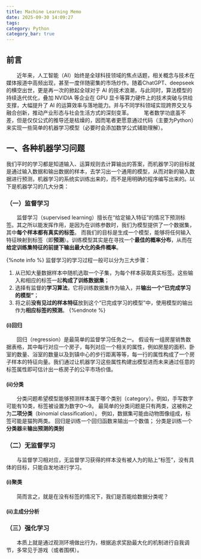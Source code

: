 ```yaml
---
title: Machine Learning Memo
date: 2025-09-30 14:09:27
tags:
category: Python
category_bar: true
---
```



## 前言
&emsp;&emsp;近年来，人工智能（AI）始终是全球科技领域的焦点话题，相关概念与技术在媒体报道中高频出现，甚至一度伴随密集的市场炒作。随着ChatGPT、deepseek的横空出世，更是再一次的掀起全球对于 AI 的技术浪潮，与此同时，算法模型的持续迭代优化，叠加 NVIDIA 等企业在 GPU 显卡等算力硬件上的技术突破与供给支撑，大幅提升了 AI 的运算效率与落地能力。并与不同学科领域实现跨界交叉与融合创新，推动产业形态与社会生活方式的深刻变革。 
&emsp;&emsp;笔者数学功底虽不差，但是仅仅公式的推导还是枯燥的，因而笔者更愿意通过代码（主要为Python）来实现一些简单的机器学习模型（必要时会添加数学公式辅助理解）。

## 一、各种机器学习问题
我们平时的学习都是知道输入、运算规则去计算输出的答案，而机器学习的目标就是通过输入数据和输出数据的样本，去学习出一个通用的模型，从而对新的输入数据进行预测，机器学习的系统实训练出来的，而不是用明确的程序编写出来的。以下是机器学习的几大分类：
### （一）监督学习
&emsp;&emsp;监督学习（supervised learning）擅长在“给定输入特征”的情况下预测标签。其之所以能发挥作用，是因为在训练参数时，我们为模型提供了一个数据集，其中**每个样本都有真实的标签**。 而我们的目标是生成一个模型，能够将任何输入特征映射到标签（即**预测**）。训练模型其实是在寻找一个**最佳的概率分布**，从而在**给定训练集特征的前提下输出最大化的条件概率**。

{%note info %}
监督学习的学习过程一般可以分为三大步骤：
1. 从已知大量数据样本中随机选取一个子集，为每个样本获取真实标签。这些输入和相应的标签一起**构成了训练数据集**；
2. 选择有监督的**学习算法**，它将训练数据集作为输入，并**输出一个“已完成学习的模型”**；
3. 将之前**没有见过的样本特征**放到这个“已完成学习的模型”中，使用模型的输出作为**相应标签的预测**。
{%endnote %}

#### (i)回归
&emsp;&emsp;回归（regression）是最简单的监督学习任务之一。 假设有一组房屋销售数据表格，其中每行对应一个房子，每列对应一个相关的属性，例如房屋的面积、卧室的数量、浴室的数量以及到镇中心的步行距离等等，每一行的属性构成了一个房子样本的特征向量。我们通过让机器学习这些属性构建出模型进而未来通过任意的标签属性即可估计出一栋房子的公平市场价值。

#### (ii)分类
&emsp;&emsp;分类问题希望模型能够预测样本属于哪个类别（category）。例如，手写数字可能有10类，标签被设置为数字0～9。 最简单的分类问题是只有两类，这被称之为**二项分类**（binomial classification）。 例如，数据集可能由动物图像组成，标签可能是猫狗两类。 回归是训练一个回归函数来输出一个数值； 分类是训练一个**分类器**来**输出预测的类别**

### （二）无监督学习
&emsp;&emsp;与监督学习相对应，无监督学习获得的样本没有被人为的贴上“标签”，没有具体的目标，只能自发地进行学习。

#### (i)聚类
&emsp;&emsp;简而言之，就是在没有标签的情况下，我们是否能给数据分类呢？
#### (ii)主成分分析

### （三）强化学习
&emsp;&emsp;本质上就是通过观测环境做出行为，根据追求奖励最大化的机制进行自我调节，多常见于游戏（或者围棋）。